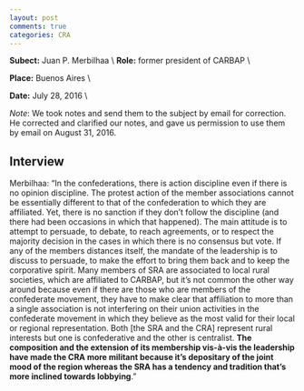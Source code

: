 ```yaml
---
layout: post
comments: true
categories: CRA
---
```


**Subect:** Juan P. Merbilhaa \\
**Role:** former president of CARBAP \\ 

**Place:** Buenos Aires \\

**Date:** July 28, 2016 \\

*Note*: We took notes and send them to the subject by email for correction. He corrected and clarified our notes, and gave us permission to use them by email on August 31, 2016.


## Interview

Merbilhaa: “In the confederations, there is action discipline even if there is no opinion discipline. The protest action of the member associations cannot be essentially different to that of the confederation to which they are affiliated. Yet, there is no sanction if they don’t follow the discipline (and there had been occasions in which that happened). The main attitude is to attempt to persuade, to debate, to reach agreements, or to respect the majority decision in the cases in which there is no consensus but vote. If any of the members distances itself, the mandate of the leadership is to discuss to persuade, to make the effort to bring them back and to keep the corporative spirit. Many members of SRA are associated to local rural societies, which are affiliated to CARBAP, but it’s not common the other way around because even if there are those who are members of the confederate movement, they have to make clear that affiliation to more than a single association is not interfering on their union activities in the confederate movement in which they believe as the most valid for their local or regional representation. Both [the SRA and the CRA] represent rural interests but one is confederative and the other is centralist. **The composition and the extension of its membership vis-à-vis the leadership have made the CRA more militant because it’s depositary of the joint mood of the region whereas the SRA has a tendency and tradition that’s more inclined towards lobbying**.”
